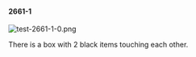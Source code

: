 #### 2661-1
![test-2661-1-0.png](https://github.com/lil-lab/nlvr/raw/master/nlvr/test/images/4/test-2661-1-0.png "test-2661-1-0.png")

There is a box with 2 black items touching each other.